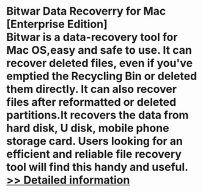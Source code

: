# Bitwar Data Recoverry for Mac [Enterprise Edition]<br />Bitwar is a data-recovery tool for Mac OS,easy and safe to use. It can recover deleted files, even if you've emptied the Recycling Bin or deleted them directly. It can also recover files after reformatted or deleted partitions.It recovers the data from hard disk, U disk, mobile phone storage card. Users looking for an efficient and reliable file recovery tool will find this handy and useful.<br />[>> Detailed information](https://secure.shareit.com/shareit/product.html?productid=300744560&affiliateid=200057808)